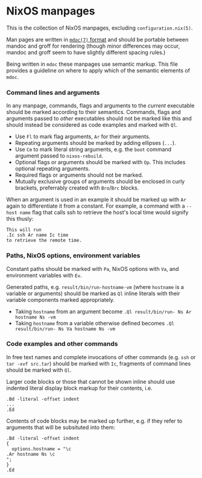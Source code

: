# NixOS manpages

This is the collection of NixOS manpages, excluding `configuration.nix(5)`.

Man pages are written in [`mdoc(7)` format](https://mandoc.bsd.lv/man/mdoc.7.html) and should be portable between mandoc and groff for rendering (though minor differences may occur, mandoc and groff seem to have slightly different spacing rules.)

Being written in `mdoc` these manpages use semantic markup. This file provides a guideline on where to apply which of the semantic elements of `mdoc`.

### Command lines and arguments

In any manpage, commands, flags and arguments to the *current* executable should be marked according to their semantics. Commands, flags and arguments passed to *other* executables should not be marked like this and should instead be considered as code examples and marked with `Ql`.

 - Use `Fl` to mark flag arguments, `Ar` for their arguments.
 - Repeating arguments should be marked by adding ellipses (`...`).
 - Use `Cm` to mark literal string arguments, e.g. the `boot` command argument passed to `nixos-rebuild`.
 - Optional flags or arguments should be marked with `Op`. This includes optional repeating arguments.
 - Required flags or arguments should not be marked.
 - Mutually exclusive groups of arguments should be enclosed in curly brackets, preferrably created with `Bro`/`Brc` blocks.

When an argument is used in an example it should be marked up with `Ar` again to differentiate it from a constant. For example, a command with a `--host name` flag that calls ssh to retrieve the host's local time would signify this thusly:
```
This will run
.Ic ssh Ar name Ic time
to retrieve the remote time.
```

### Paths, NixOS options, environment variables

Constant paths should be marked with `Pa`, NixOS options with `Va`, and environment variables with `Ev`.

Generated paths, e.g. `result/bin/run-hostname-vm` (where `hostname` is a variable or arguments) should be marked as `Ql` inline literals with their variable components marked appropriately.

 - Taking `hostname` from an argument become `.Ql result/bin/run- Ns Ar hostname Ns -vm`
 - Taking `hostname` from a variable otherwise defined becomes `.Ql result/bin/run- Ns Va hostname Ns -vm`

### Code examples and other commands

In free text names and complete invocations of other commands (e.g. `ssh` or `tar -xvf src.tar`) should be marked with `Ic`, fragments of command lines should be marked with `Ql`.

Larger code blocks or those that cannot be shown inline should use indented literal display block markup for their contents, i.e.
```
.Bd -literal -offset indent
...
.Ed
```
Contents of code blocks may be marked up further, e.g. if they refer to arguments that will be subsituted into them:
```
.Bd -literal -offset indent
{
  options.hostname = "\c
.Ar hostname Ns \c
";
}
.Ed
```
